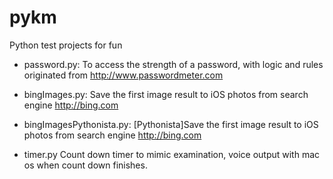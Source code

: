 # pykm
Python test projects for fun
- password.py:
To access the strength of a password, with logic and rules originated from http://www.passwordmeter.com

- bingImages.py:
Save the first image result to iOS photos from search engine http://bing.com

- bingImagesPythonista.py:
[Pythonista]Save the first image result to iOS photos from search engine http://bing.com

- timer.py
Count down timer to mimic examination, voice output with mac os when count down finishes.